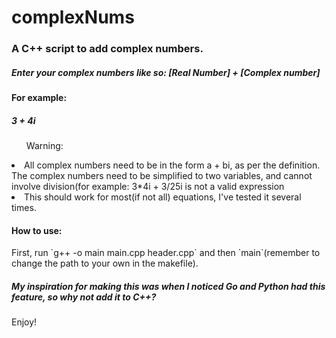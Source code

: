 # complexNums
<h3>A C++ script to add complex numbers.</h3>
<h5>Enter your complex numbers like so: [Real Number] + [Complex number]</h5>
<h4>For example:</h4>
<h5>3 + 4i</h5>
<ul>Warning: </ul>
<li>All complex numbers need to be in the form a + bi, as per the definition. The complex numbers need to be simplified to two variables, and cannot involve division(for example: 3*4i + 3/25i is not a valid expression</li>
<li>This should work for most(if not all) equations, I've tested it several times. </li>
<h4>How to use: </h4>
First, run `g++ -o main main.cpp header.cpp` and then `main`(remember to change the path to your own in the makefile).

<h5>My inspiration for making this was when I noticed Go and Python had this feature, so why not add it to C++?</h5>
</h4>Enjoy!<h4>
